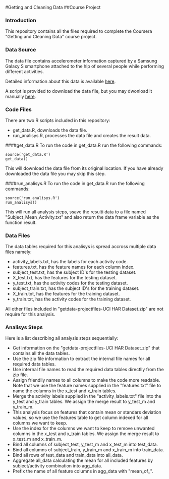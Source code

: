 #Getting and Cleaning Data 
##Course Project

### Introduction
This repository contains all the files required to complete the Coursera "Getting and Cleaning Data" course project.

### Data Source
The data file contains accelerometer information captured by a Samsung Galaxy S smartphone attached to the hip of several people while performing different activities.

Detailed information about this data is available [here](http://archive.ics.uci.edu/ml/datasets/Human+Activity+Recognition+Using+Smartphones).

A script is provided to download the data file, but you may dwonload it manually [here](https://d396qusza40orc.cloudfront.net/getdata%2Fprojectfiles%2FUCI%20HAR%20Dataset.zip).

### Code Files
There are two R scripts included in this repository:

* get_data.R, downloads the data file.
* run_analisys.R, processes the data file and creates the result data.

####get_data.R
To run the code in get_data.R run the following commands:
```
source('get_data.R')
get_data()
```
This will download the data file from its original location.
If you have already downloaded the data file you may skip this step.

####run_analisys.R
To run the code in get_data.R run the following commands:
```
source('run_analisys.R')
run_analisys()
```
This will run all analysis steps, ssave the resulti data to a file named "Subject_Mean_Activity.txt" and also return the data frame variable as the function result.

### Data Files
The data tables required for this analisys is spread accross multiple data files namely:

- activity_labels.txt, has the labels for each activity code.
- features.txt, has the feature names for each column index.
- subject_test.txt, has the subject ID's for the testing dataset.
- X_test.txt, has the features for the testing dataset.
- y_test.txt, has the activity codes for the testing dataset.
- subject_train.txt, has the subject ID's for the training dataset.
- X_train.txt, has the features for the training dataset.
- y_train.txt, has the activity codes for the training dataset.

All other files included in "getdata-projectfiles-UCI HAR Dataset.zip" are not require for this analysis.

### Analisys Steps
Here is a list describing all analysis steps sequentially:

- Get information on the "getdata-projectfiles-UCI HAR Dataset.zip" that contains all the data tables.
- Use the zip file information to extract the internal file names for all required data tables.
- Use internal file names to read the required data tables directlly from the zip file.
- Assign friendlly names to all columns to make the code more readable. Note that we use the feature names supplied in the "features.txt" file to name the columns in the x_test and x_train tables.
- Merge the activity labels supplied in the "activity_labels.txt" file into the y_test and y_train tables. We assign the merge result to y_test_m and y_train_m.
- This analysis focus on features that contain mean or standars deviation values, so we use the features table to get column indexed for all columns we want to keep.
- Use the index for the columns we want to keep to remove unwanted columns in the x_test and x_train tables. We assign the merge result to x_test_m and x_train_m.
- Bind all columns of subject_test, y_test_m and x_test_m into test_data.
- Bind all columns of subject_train, y_train_m and x_train_m into train_data.
- Bind all rows of test_data and train_data into all_data.
- Aggregate all_data calculating the mean for all included features by subject/activity combination into agg_data.
- Prefix the name of all feature columns in agg_data with "mean_of_".







